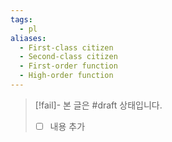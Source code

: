 ```yaml
---
tags:
  - pl
aliases:
  - First-class citizen
  - Second-class citizen
  - First-order function
  - High-order function
---
```

> [!fail]- 본 글은 #draft 상태입니다.
> - [ ] 내용 추가